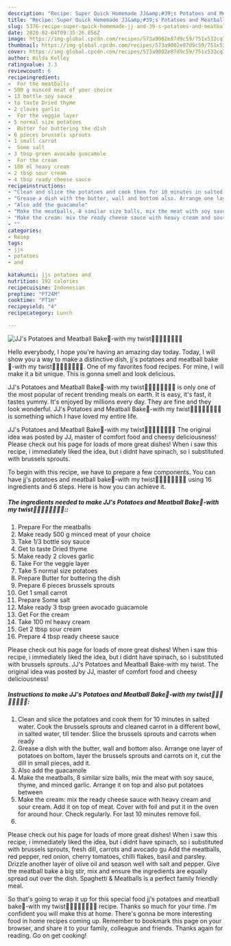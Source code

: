 ```yaml
---
description: "Recipe: Super Quick Homemade JJ&amp;#39;s Potatoes and Meatball Bake🥔-with my twist🥔🥔🥔🥔🥔🥔🥔🥔"
title: "Recipe: Super Quick Homemade JJ&amp;#39;s Potatoes and Meatball Bake🥔-with my twist🥔🥔🥔🥔🥔🥔🥔🥔"
slug: 5376-recipe-super-quick-homemade-jj-and-39-s-potatoes-and-meatball-bake-with-my-twist
date: 2020-02-04T09:35:26.856Z
image: https://img-global.cpcdn.com/recipes/573a9002e87d9c59/751x532cq70/jjs-potatoes-and-meatball-bake🥔-with-my-twist🥔🥔🥔🥔🥔🥔🥔🥔-recipe-main-photo.jpg
thumbnail: https://img-global.cpcdn.com/recipes/573a9002e87d9c59/751x532cq70/jjs-potatoes-and-meatball-bake🥔-with-my-twist🥔🥔🥔🥔🥔🥔🥔🥔-recipe-main-photo.jpg
cover: https://img-global.cpcdn.com/recipes/573a9002e87d9c59/751x532cq70/jjs-potatoes-and-meatball-bake🥔-with-my-twist🥔🥔🥔🥔🥔🥔🥔🥔-recipe-main-photo.jpg
author: Hilda Kelley
ratingvalue: 3.3
reviewcount: 6
recipeingredient:
-  For the meatballs
- 500 g minced meat of your choice
- 13 bottle soy sauce
- to taste Dried thyme
- 2 cloves garlic
-  For the veggie layer
- 5 normal size potatoes
-  Butter for buttering the dish
- 6 pieces brussels sprouts
- 1 small carrot
-  Some salt
- 3 tbsp green avocado guacamole
-  For the cream
- 100 ml heavy cream
- 2 tbsp sour cream
- 4 tbsp ready cheese sauce
recipeinstructions:
- "Clean and slice the potatoes and cook them for 10 minutes in salted water. Cook the brussels sprouts and cleaned carrot in a different bowl, in salted water, till tender. Slice the brussels sprouts and carrots when ready"
- "Grease a dish with the butter, wall and bottom also. Arrange one layer of potatoes on bottom, layer the brussels sprouts and carrots on it, cut the dill in small pieces, add it."
- "Also add the guacamole"
- "Make the meatballs, 8 similar size balls, mix the meat with soy sauce, thyme, and minced garlic. Arrange it on top and also put potatoes between"
- "Make the cream: mix the ready cheese sauce with heavy cream and sour cream. Add it on top of meat. Cover with foil and put it in the oven for around hour. Check regularly. For last 10 minutes remove foil."
- ""
categories:
- Resep
tags:
- jjs
- potatoes
- and

katakunci: jjs potatoes and
nutrition: 192 calories
recipecuisine: Indonesian
preptime: "PT24M"
cooktime: "PT1H"
recipeyield: "4"
recipecategory: Lunch

---
```



![JJ&#39;s Potatoes and Meatball Bake🥔-with my twist🥔🥔🥔🥔🥔🥔🥔🥔](https://img-global.cpcdn.com/recipes/573a9002e87d9c59/751x532cq70/jjs-potatoes-and-meatball-bake🥔-with-my-twist🥔🥔🥔🥔🥔🥔🥔🥔-recipe-main-photo.jpg)

Hello everybody, I hope you're having an amazing day today. Today, I will show you a way to make a distinctive dish, jj&#39;s potatoes and meatball bake🥔-with my twist🥔🥔🥔🥔🥔🥔🥔🥔. One of my favorites food recipes. For mine, I will make it a bit unique. This is gonna smell and look delicious.

JJ&#39;s Potatoes and Meatball Bake🥔-with my twist🥔🥔🥔🥔🥔🥔🥔🥔 is only one of the most popular of recent trending meals on earth. It is easy, it's fast, it tastes yummy. It's enjoyed by millions every day. They are fine and they look wonderful. JJ&#39;s Potatoes and Meatball Bake🥔-with my twist🥔🥔🥔🥔🥔🥔🥔🥔 is something which I have loved my entire life.

JJ&#39;s Potatoes and Meatball Bake🥔-with my twist🥔🥔🥔🥔🥔🥔🥔🥔 The original idea was posted by JJ, master of comfort food and cheesy deliciousness! Please check out his page for loads of more great dishes! When i saw this recipe, i immediately liked the idea, but i didnt have spinach, so i substituted with brussels sprouts.


To begin with this recipe, we have to prepare a few components. You can have jj&#39;s potatoes and meatball bake🥔-with my twist🥔🥔🥔🥔🥔🥔🥔🥔 using 16 ingredients and 6 steps. Here is how you can achieve it.

##### The ingredients needed to make JJ&#39;s Potatoes and Meatball Bake🥔-with my twist🥔🥔🥔🥔🥔🥔🥔🥔::

1. Prepare  For the meatballs
1. Make ready 500 g minced meat of your choice
1. Take 1/3 bottle soy sauce
1. Get to taste Dried thyme
1. Make ready 2 cloves garlic
1. Take  For the veggie layer
1. Take 5 normal size potatoes
1. Prepare  Butter for buttering the dish
1. Prepare 6 pieces brussels sprouts
1. Get 1 small carrot
1. Prepare  Some salt
1. Make ready 3 tbsp green avocado guacamole
1. Get  For the cream
1. Take 100 ml heavy cream
1. Get 2 tbsp sour cream
1. Prepare 4 tbsp ready cheese sauce


Please check out his page for loads of more great dishes! When i saw this recipe, i immediately liked the idea, but i didnt have spinach, so i substituted with brussels sprouts. JJ&#39;s Potatoes and Meatball Bake-with my twist. The original idea was posted by JJ, master of comfort food and cheesy deliciousness! 

##### Instructions to make JJ&#39;s Potatoes and Meatball Bake🥔-with my twist🥔🥔🥔🥔🥔🥔🥔🥔:

1. Clean and slice the potatoes and cook them for 10 minutes in salted water. Cook the brussels sprouts and cleaned carrot in a different bowl, in salted water, till tender. Slice the brussels sprouts and carrots when ready
1. Grease a dish with the butter, wall and bottom also. Arrange one layer of potatoes on bottom, layer the brussels sprouts and carrots on it, cut the dill in small pieces, add it.
1. Also add the guacamole
1. Make the meatballs, 8 similar size balls, mix the meat with soy sauce, thyme, and minced garlic. Arrange it on top and also put potatoes between
1. Make the cream: mix the ready cheese sauce with heavy cream and sour cream. Add it on top of meat. Cover with foil and put it in the oven for around hour. Check regularly. For last 10 minutes remove foil.
1. 


Please check out his page for loads of more great dishes! When i saw this recipe, i immediately liked the idea, but i didnt have spinach, so i substituted with brussels sprouts, fresh dill, carrots and avocado gu Add the meatballs, red pepper, red onion, cherry tomatoes, chilli flakes, basil and parsley. Drizzle another layer of olive oil and season well with salt and pepper. Give the meatball bake a big stir, mix and ensure the ingredients are equally spread out over the dish. Spaghetti &amp; Meatballs is a perfect family friendly meal. 

So that's going to wrap it up for this special food jj&#39;s potatoes and meatball bake🥔-with my twist🥔🥔🥔🥔🥔🥔🥔🥔 recipe. Thanks so much for your time. I'm confident you will make this at home. There's gonna be more interesting food in home recipes coming up. Remember to bookmark this page on your browser, and share it to your family, colleague and friends. Thanks again for reading. Go on get cooking!
